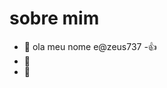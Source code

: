# sobre mim
- 👋 ola meu nome e@zeus737
-:+1:
- 👀 
- 🌱 
<!---
zeus737/zeus737 is a ✨ special ✨ repository because its `README.md` (this file) appears on your GitHub profile.
You can click the Preview link to take a look at your changes.
--->
